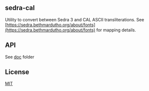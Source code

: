 ## sedra-cal
Utility to convert between Sedra 3 and CAL ASCII transliterations.
See [https://sedra.bethmardutho.org/about/fonts](https://sedra.bethmardutho.org/about/fonts)
for mapping details.

## API
See [doc](https://github.com/peshitta/sedra-cal/blob/master/doc)
folder

## License

[MIT](https://github.com/peshitta/sedra-cal/blob/master/LICENSE)
